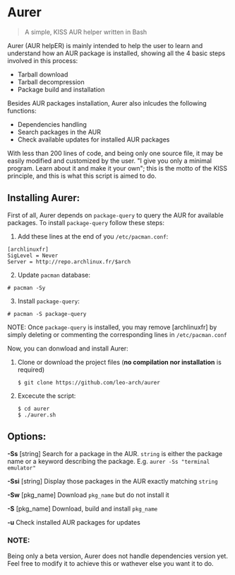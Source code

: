 # Aurer
> A simple, KISS AUR helper written in Bash

Aurer (AUR helpER) is mainly intended to help the user to learn and understand how an AUR package is installed, showing all the 4 basic steps involved in this process: 
* Tarball download
* Tarball decompression
* Package build and installation

Besides AUR packages installation, Aurer also inlcudes the following functions:

* Dependencies handling
* Search packages in the AUR
* Check available updates for installed AUR packages 

With less than 200 lines of code, and being only one source file, it may be easily modified and customized by the user. "I give you only a minimal program. Learn about it and make it your own"; this is the motto of the KISS principle, and this is what this script
is aimed to do.

## Installing Aurer:

First of all, Aurer depends on `package-query` to query the AUR for available packages. To install `package-query` follow these steps:

1. Add these lines at the end of you `/etc/pacman.conf`:
```
[archlinuxfr]
SigLevel = Never
Server = http://repo.archlinux.fr/$arch
```

2. Update `pacman` database:

`# pacman -Sy`

3. Install `package-query`:

`# pacman -S package-query`

NOTE: Once `package-query` is installed, you may remove [archlinuxfr] by simply deleting or commenting the corresponding lines in `/etc/pacman.conf`

Now, you can donwload and install Aurer:

1. Clone or download the project files (**no compilation nor installation** is required)

       $ git clone https://github.com/leo-arch/aurer

2. Excecute the script:
    
       $ cd aurer
       $ ./aurer.sh

## Options:

**-Ss** [string]     Search for a package in the AUR. `string` is either the package name or a keyword describing the package. E.g.           `aurer -Ss "terminal emulator"`

**-Ssi** [string]    Display those packages in the AUR exactly matching `string`

**-Sw** [pkg_name]   Download `pkg_name` but do not install it

**-S** [pkg_name]    Download, build and install `pkg_name`

**-u**               Check installed AUR packages for updates

### NOTE:
Being only a beta version, Aurer does not handle dependencies version yet. Feel free to modify it to achieve this or wathever else you want it to do.
